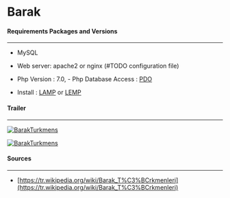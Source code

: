 # Barak

####  Requirements Packages and Versions
---

- MySQL

- Web server: apache2 or nginx (#TODO configuration file)

- Php Version : 7.0, - Php Database Access : [PDO](http://php.net/manual/tr/book.pdo.php)

- Install : [LAMP](http://gdemir.me/categories/linux/lamp/) or [LEMP](http://gdemir.me/categories/linux/lemp/)


#### Trailer
---

[![BarakTurkmens](https://img.youtube.com/vi/cYNnHN5w1ok/0.jpg)](https://www.youtube.com/watch?v=cYNnHN5w1ok)

[![BarakTurkmens](https://img.youtube.com/vi/m21oNITMdyI/0.jpg)](https://www.youtube.com/watch?v=m21oNITMdyI)


#### Sources
---

- [https://tr.wikipedia.org/wiki/Barak_T%C3%BCrkmenleri](https://tr.wikipedia.org/wiki/Barak_T%C3%BCrkmenleri)
